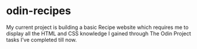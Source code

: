 # odin-recipes
My current project is building a basic Recipe website which requires me
to display all the HTML and CSS knowledge I gained through The Odin Project tasks I've completed till now.